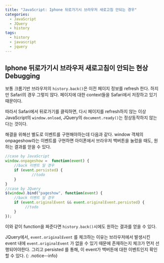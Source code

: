 ```yaml
---
title: "JavaScript: Iphone 뒤로가기시 브라우저 새로고침 안되는 경우" 
categories:
  - JavaScript
  - JQuery
  - history
tags: 
  - history
  - javascript
  - jquery
---
```


## Iphone 뒤로가기시 브라우저 새로고침이  안되는 현상 Debugging
보통 크롬기반 브라우저의 `history.back()`은 이전 페이지 정보를 refresh 한다. 하지만 Safari의 경우 그렇지 않다.
페이지에 대한 context들을 Safari에서 저장하고 있기 때문이다.

따라서 Safari에서 뒤로가기를 클릭하면, 다시 페이지를 refresh하지 않는 이상 JavaScript의 `window.onload`, JQuery의 `document.ready()`는 정상동작하지 않는다는 것이다.

해결을 위해선 별도로 이벤트를 구현해야하는데 다음과 같다.
window 객체의 onpageshow라는 이벤트를 구현하면 아이폰에서 브라우저 백버튼을 눌렀을 때도, 원하는 결과를 얻을 수 있다.
```javascript
//case by JavaScript
window.onpageshow =  function(event) {
    //back 이벤트 일 경우
    if (event.persisted) {
    		//todo
    }
}
//case by JQuery
$(window).bind("pageshow", function(event) {
    //back 이벤트 일 경우
    if (event.originalEvent && event.originalEvent.persisted) {
         //todo
    }
});
```
이와 같이 function을 짜준다면 `history.back()`시에도 원하는 결과를 얻을 수 있다.

JQuery에서, `event.originalEvent` 를 체크하는 이유는 브라우저에서 발생시킨 event 내에 `event.originalEvent` 가 없을 수 있기 때문에 존재하는지 체크가 먼저 선행되어야한다. 그리고 persisted 를 통해, 이 event가 백버튼에 대한 이벤트인지 확인 할 수 있다.
{: .notice--info}
